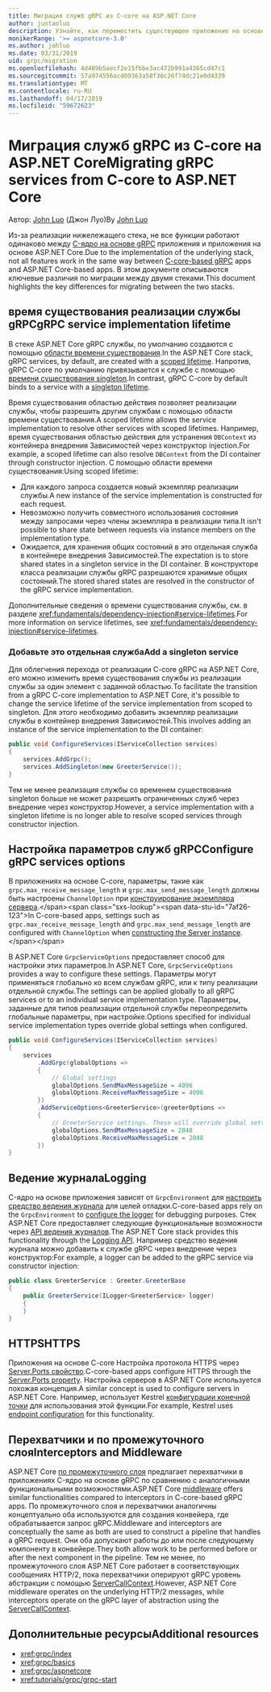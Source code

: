 ```yaml
---
title: Миграция служб gRPC из C-core на ASP.NET Core
author: juntaoluo
description: Узнайте, как переместить существующее приложение на основе gRPC C core для запуска на вершине стека ASP.NET Core.
monikerRange: '>= aspnetcore-3.0'
ms.author: johluo
ms.date: 03/31/2019
uid: grpc/migration
ms.openlocfilehash: 4d489b5aecf2e15fbbe3ac472b991a4365cd47c1
ms.sourcegitcommit: 57a974556acd09363a58f38c26f74dc21e0d4339
ms.translationtype: MT
ms.contentlocale: ru-RU
ms.lasthandoff: 04/17/2019
ms.locfileid: "59672623"
---
```

# <a name="migrating-grpc-services-from-c-core-to-aspnet-core"></a><span data-ttu-id="7af26-103">Миграция служб gRPC из C-core на ASP.NET Core</span><span class="sxs-lookup"><span data-stu-id="7af26-103">Migrating gRPC services from C-core to ASP.NET Core</span></span>

<span data-ttu-id="7af26-104">Автор: [John Luo](https://github.com/juntaoluo) (Джон Луо)</span><span class="sxs-lookup"><span data-stu-id="7af26-104">By [John Luo](https://github.com/juntaoluo)</span></span>

<span data-ttu-id="7af26-105">Из-за реализации нижележащего стека, не все функции работают одинаково между [C-ядро на основе gRPC](https://grpc.io/blog/grpc-stacks) приложения и приложения на основе ASP.NET Core.</span><span class="sxs-lookup"><span data-stu-id="7af26-105">Due to the implementation of the underlying stack, not all features work in the same way between [C-core-based gRPC](https://grpc.io/blog/grpc-stacks) apps and ASP.NET Core-based apps.</span></span> <span data-ttu-id="7af26-106">В этом документе описываются ключевые различия по миграции между двумя стеками.</span><span class="sxs-lookup"><span data-stu-id="7af26-106">This document highlights the key differences for migrating between the two stacks.</span></span>

## <a name="grpc-service-implementation-lifetime"></a><span data-ttu-id="7af26-107">время существования реализации службы gRPC</span><span class="sxs-lookup"><span data-stu-id="7af26-107">gRPC service implementation lifetime</span></span>

<span data-ttu-id="7af26-108">В стеке ASP.NET Core gRPC службы, по умолчанию создаются с помощью [области времени существования](xref:fundamentals/dependency-injection#service-lifetimes).</span><span class="sxs-lookup"><span data-stu-id="7af26-108">In the ASP.NET Core stack, gRPC services, by default, are created with a [scoped lifetime](xref:fundamentals/dependency-injection#service-lifetimes).</span></span> <span data-ttu-id="7af26-109">Напротив, gRPC C-core по умолчанию привязывается к службе с помощью [времени существования singleton](xref:fundamentals/dependency-injection#service-lifetimes).</span><span class="sxs-lookup"><span data-stu-id="7af26-109">In contrast, gRPC C-core by default binds to a service with a [singleton lifetime](xref:fundamentals/dependency-injection#service-lifetimes).</span></span>

<span data-ttu-id="7af26-110">Время существования областью действия позволяет реализации службы, чтобы разрешить другим службам с помощью области времени существования.</span><span class="sxs-lookup"><span data-stu-id="7af26-110">A scoped lifetime allows the service implementation to resolve other services with scoped lifetimes.</span></span> <span data-ttu-id="7af26-111">Например, время существования областью действия для устранения `DBContext` из контейнера внедрения Зависимостей через конструктор injection.</span><span class="sxs-lookup"><span data-stu-id="7af26-111">For example, a scoped lifetime can also resolve `DBContext` from the DI container through constructor injection.</span></span> <span data-ttu-id="7af26-112">С помощью области времени существования:</span><span class="sxs-lookup"><span data-stu-id="7af26-112">Using scoped lifetime:</span></span>

* <span data-ttu-id="7af26-113">Для каждого запроса создается новый экземпляр реализации службы.</span><span class="sxs-lookup"><span data-stu-id="7af26-113">A new instance of the service implementation is constructed for each request.</span></span>
* <span data-ttu-id="7af26-114">Невозможно получить совместного использования состояния между запросами через члены экземпляра в реализации типа.</span><span class="sxs-lookup"><span data-stu-id="7af26-114">It isn't possible to share state between requests via instance members on the implementation type.</span></span>
* <span data-ttu-id="7af26-115">Ожидается, для хранения общих состояний в это отдельная служба в контейнере внедрения Зависимостей.</span><span class="sxs-lookup"><span data-stu-id="7af26-115">The expectation is to store shared states in a singleton service in the DI container.</span></span> <span data-ttu-id="7af26-116">В конструкторе класса реализации службы gRPC разрешаются хранимые общих состояний.</span><span class="sxs-lookup"><span data-stu-id="7af26-116">The stored shared states are resolved in the constructor of the gRPC service implementation.</span></span>

<span data-ttu-id="7af26-117">Дополнительные сведения о времени существования службы, см. в разделе <xref:fundamentals/dependency-injection#service-lifetimes>.</span><span class="sxs-lookup"><span data-stu-id="7af26-117">For more information on service lifetimes, see <xref:fundamentals/dependency-injection#service-lifetimes>.</span></span>

### <a name="add-a-singleton-service"></a><span data-ttu-id="7af26-118">Добавьте это отдельная служба</span><span class="sxs-lookup"><span data-stu-id="7af26-118">Add a singleton service</span></span>

<span data-ttu-id="7af26-119">Для облегчения перехода от реализации C-core gRPC на ASP.NET Core, его можно изменить время существования службы из реализации службы за один элемент с заданной областью.</span><span class="sxs-lookup"><span data-stu-id="7af26-119">To facilitate the transition from a gRPC C-core implementation to ASP.NET Core, it's possible to change the service lifetime of the service implementation from scoped to singleton.</span></span> <span data-ttu-id="7af26-120">Для этого необходимо добавить экземпляр реализации службы в контейнер внедрения Зависимостей.</span><span class="sxs-lookup"><span data-stu-id="7af26-120">This involves adding an instance of the service implementation to the DI container:</span></span>

```csharp
public void ConfigureServices(IServiceCollection services)
{
    services.AddGrpc();
    services.AddSingleton(new GreeterService());
}
```

<span data-ttu-id="7af26-121">Тем не менее реализация службы со временем существования singleton больше не может разрешить ограниченных служб через внедрение через конструктор.</span><span class="sxs-lookup"><span data-stu-id="7af26-121">However, a service implementation with a singleton lifetime is no longer able to resolve scoped services through constructor injection.</span></span>

## <a name="configure-grpc-services-options"></a><span data-ttu-id="7af26-122">Настройка параметров служб gRPC</span><span class="sxs-lookup"><span data-stu-id="7af26-122">Configure gRPC services options</span></span>

<span data-ttu-id="7af26-123">В приложениях на основе C-core, параметры, такие как `grpc.max_receive_message_length` и `grpc.max_send_message_length` должны быть настроены `ChannelOption` при [конструирование экземпляра сервера](https://grpc.io/grpc/csharp/api/Grpc.Core.Server.html#Grpc_Core_Server__ctor_System_Collections_Generic_IEnumerable_Grpc_Core_ChannelOption__).</span><span class="sxs-lookup"><span data-stu-id="7af26-123">In C-core-based apps, settings such as `grpc.max_receive_message_length` and `grpc.max_send_message_length` are configured with `ChannelOption` when [constructing the Server instance](https://grpc.io/grpc/csharp/api/Grpc.Core.Server.html#Grpc_Core_Server__ctor_System_Collections_Generic_IEnumerable_Grpc_Core_ChannelOption__).</span></span>

<span data-ttu-id="7af26-124">В ASP.NET Core `GrpcServiceOptions` предоставляет способ для настройки этих параметров.</span><span class="sxs-lookup"><span data-stu-id="7af26-124">In ASP.NET Core, `GrpcServiceOptions` provides a way to configure these settings.</span></span> <span data-ttu-id="7af26-125">Параметры могут применяться глобально ко всем службам gRPC, или к типу реализации отдельной службы.</span><span class="sxs-lookup"><span data-stu-id="7af26-125">The settings can be applied globally to all gRPC services or to an individual service implementation type.</span></span> <span data-ttu-id="7af26-126">Параметры, заданные для типов реализации отдельной службы переопределить глобальные параметры, при настройке.</span><span class="sxs-lookup"><span data-stu-id="7af26-126">Options specified for individual service implementation types override global settings when configured.</span></span>

```csharp
public void ConfigureServices(IServiceCollection services)
{
    services
        .AddGrpc(globalOptions =>
        {
            // Global settings
            globalOptions.SendMaxMessageSize = 4096
            globalOptions.ReceiveMaxMessageSize = 4096
        })
        .AddServiceOptions<GreeterService>(greeterOptions =>
        {
            // GreeterService settings. These will override global settings
            globalOptions.SendMaxMessageSize = 2048
            globalOptions.ReceiveMaxMessageSize = 2048
        })
}
```

## <a name="logging"></a><span data-ttu-id="7af26-127">Ведение журнала</span><span class="sxs-lookup"><span data-stu-id="7af26-127">Logging</span></span>

<span data-ttu-id="7af26-128">C-ядро на основе приложения зависят от `GrpcEnvironment` для [настроить средство ведения журнала](https://grpc.io/grpc/csharp/api/Grpc.Core.GrpcEnvironment.html?q=size#Grpc_Core_GrpcEnvironment_SetLogger_Grpc_Core_Logging_ILogger_) для целей отладки.</span><span class="sxs-lookup"><span data-stu-id="7af26-128">C-core-based apps rely on the `GrpcEnvironment` to [configure the logger](https://grpc.io/grpc/csharp/api/Grpc.Core.GrpcEnvironment.html?q=size#Grpc_Core_GrpcEnvironment_SetLogger_Grpc_Core_Logging_ILogger_) for debugging purposes.</span></span> <span data-ttu-id="7af26-129">Стек ASP.NET Core предоставляет следующие функциональные возможности через [API ведения журналов](xref:fundamentals/logging/index).</span><span class="sxs-lookup"><span data-stu-id="7af26-129">The ASP.NET Core stack provides this functionality through the [Logging API](xref:fundamentals/logging/index).</span></span> <span data-ttu-id="7af26-130">Например средство ведения журнала можно добавить к службе gRPC через внедрение через конструктор:</span><span class="sxs-lookup"><span data-stu-id="7af26-130">For example, a logger can be added to the gRPC service via constructor injection:</span></span>

```csharp
public class GreeterService : Greeter.GreeterBase
{
    public GreeterService(ILogger<GreeterService> logger)
    {
    }
}
```

## <a name="https"></a><span data-ttu-id="7af26-131">HTTPS</span><span class="sxs-lookup"><span data-stu-id="7af26-131">HTTPS</span></span>

<span data-ttu-id="7af26-132">Приложения на основе C-core Настройка протокола HTTPS через [Server.Ports свойство](https://grpc.io/grpc/csharp/api/Grpc.Core.Server.html#Grpc_Core_Server_Ports).</span><span class="sxs-lookup"><span data-stu-id="7af26-132">C-core-based apps configure HTTPS through the [Server.Ports property](https://grpc.io/grpc/csharp/api/Grpc.Core.Server.html#Grpc_Core_Server_Ports).</span></span> <span data-ttu-id="7af26-133">Настройка серверов в ASP.NET Core используется похожая концепция.</span><span class="sxs-lookup"><span data-stu-id="7af26-133">A similar concept is used to configure servers in ASP.NET Core.</span></span> <span data-ttu-id="7af26-134">Например, использует Kestrel [конфигурации конечной точки](xref:fundamentals/servers/kestrel#endpoint-configuration) для использования этой функции.</span><span class="sxs-lookup"><span data-stu-id="7af26-134">For example, Kestrel uses [endpoint configuration](xref:fundamentals/servers/kestrel#endpoint-configuration) for this functionality.</span></span>

## <a name="interceptors-and-middleware"></a><span data-ttu-id="7af26-135">Перехватчики и по промежуточного слоя</span><span class="sxs-lookup"><span data-stu-id="7af26-135">Interceptors and Middleware</span></span>

<span data-ttu-id="7af26-136">ASP.NET Core [по промежуточного слоя](xref:fundamentals/middleware/index) предлагает перехватчики в приложениях C-ядро на основе gRPC по сравнению с аналогичными функциональными возможностями.</span><span class="sxs-lookup"><span data-stu-id="7af26-136">ASP.NET Core [middleware](xref:fundamentals/middleware/index) offers similar functionalities compared to interceptors in C-core-based gRPC apps.</span></span> <span data-ttu-id="7af26-137">По промежуточного слоя и перехватчики аналогичны концептуально оба используются для создания конвейера, где обрабатывается запрос gRPC.</span><span class="sxs-lookup"><span data-stu-id="7af26-137">Middleware and interceptors are conceptually the same as both are used to construct a pipeline that handles a gRPC request.</span></span> <span data-ttu-id="7af26-138">Они оба допускают работы до или после следующему компоненту в конвейере.</span><span class="sxs-lookup"><span data-stu-id="7af26-138">They both allow work to be performed before or after the next component in the pipeline.</span></span> <span data-ttu-id="7af26-139">Тем не менее, по промежуточного слоя ASP.NET Core работает в соответствующих сообщениях HTTP/2, пока перехватчики оперируют gRPC уровень абстракции с помощью [ServerCallContext](https://grpc.io/grpc/csharp/api/Grpc.Core.ServerCallContext.html).</span><span class="sxs-lookup"><span data-stu-id="7af26-139">However, ASP.NET Core middleware operates on the underlying HTTP/2 messages, while interceptors operate on the gRPC layer of abstraction using the [ServerCallContext](https://grpc.io/grpc/csharp/api/Grpc.Core.ServerCallContext.html).</span></span>

## <a name="additional-resources"></a><span data-ttu-id="7af26-140">Дополнительные ресурсы</span><span class="sxs-lookup"><span data-stu-id="7af26-140">Additional resources</span></span>

* <xref:grpc/index>
* <xref:grpc/basics>
* <xref:grpc/aspnetcore>
* <xref:tutorials/grpc/grpc-start>

